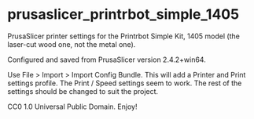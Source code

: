 # prusaslicer_printrbot_simple_1405

PrusaSlicer printer settings for the Printrbot Simple Kit, 1405 model (the laser-cut wood one, not the metal one).

Configured and saved from PrusaSlicer version 2.4.2+win64.

Use File > Import > Import Config Bundle.
This will add a Printer and Print settings profile.
The Print / Speed settings seem to work. The rest of the settings should be changed to suit the project.


CC0 1.0 Universal Public Domain. Enjoy!
